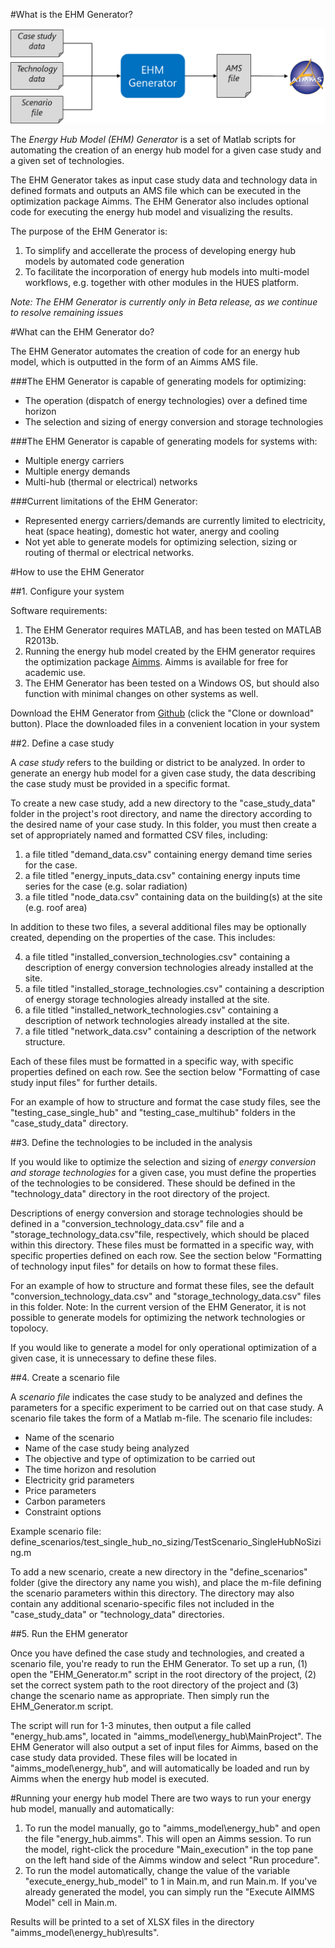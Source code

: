#What is the EHM Generator?

![EHM Generator diagram](/images/EHM_Generator_Diagram.png)

The *Energy Hub Model (EHM) Generator* is a set of Matlab scripts for automating the creation of an energy hub model for a given case study and a given set of technologies.  

The EHM Generator takes as input case study data and technology data in defined formats and outputs an AMS file which can be executed in the optimization package Aimms.  The EHM Generator also includes optional code for executing the energy hub model and visualizing the results.

The purpose of the EHM Generator is:

1. To simplify and accellerate the process of developing energy hub models by automated code generation
2. To facilitate the incorporation of energy hub models into multi-model workflows, e.g. together with other modules in the HUES platform.

*Note: The EHM Generator is currently only in Beta release, as we continue to resolve remaining issues*

#What can the EHM Generator do?

The EHM Generator automates the creation of code for an energy hub model, which is outputted in the form of an Aimms AMS file. 

###The EHM Generator is capable of generating models for optimizing:

* The operation (dispatch of energy technologies) over a defined time horizon
* The selection and sizing of energy conversion and storage technologies 

###The EHM Generator is capable of generating models for systems with:

* Multiple energy carriers
* Multiple energy demands
* Multi-hub (thermal or electrical) networks

###Current limitations of the EHM Generator:

* Represented energy carriers/demands are currently limited to electricity, heat (space heating), domestic hot water, anergy and cooling
* Not yet able to generate models for optimizing selection, sizing or routing of thermal or electrical networks.

#How to use the EHM Generator

##1. Configure your system

Software requirements:

1. The EHM Generator requires MATLAB, and has been tested on MATLAB R2013b.  
2. Running the energy hub model created by the EHM generator requires the optimization package [Aimms](http://aimms.com/).  Aimms is available for free for academic use.
3. The EHM Generator has been tested on a Windows OS, but should also function with minimal changes on other systems as well.

Download the EHM Generator from [Github](https://github.com/hues-platform/energy-hub-model-generator-aimms) (click the "Clone or download" button). Place the downloaded files in a convenient location in your system

##2. Define a case study

A *case study* refers to the building or district to be analyzed. In order to generate an energy hub model for a given case study, the data describing the case study must be provided in a specific format. 

To create a new case study, add a new directory to the "case_study_data" folder in the project's root directory, and name the directory according to the desired name of your case study.  In this folder, you must then create a set of appropriately named and formatted CSV files, including:

1. a file titled "demand_data.csv" containing energy demand time series for the case.
2. a file titled "energy_inputs_data.csv" containing energy inputs time series for the case (e.g. solar radiation)
3. a file titled "node_data.csv" containing data on the building(s) at the site (e.g. roof area)

In addition to these two files, a several additional files may be optionally created, depending on the properties of the case.  This includes:

4. a file titled "installed_conversion_technologies.csv" containing a description of energy conversion technologies already installed at the site.
5. a file titled "installed_storage_technologies.csv" containing a description of energy storage technologies already installed at the site.
6. a file titled "installed_network_technologies.csv" containing a description of network technologies already installed at the site.
7. a file titled "network_data.csv" containing a description of the network structure.

Each of these files must be formatted in a specific way, with specific properties defined on each row. See the section below "Formatting of case study input files" for further details. 

For an example of how to structure and format the case study files, see the "testing_case_single_hub" and "testing_case_multihub" folders in the "case_study_data" directory.

##3. Define the technologies to be included in the analysis

If you would like to optimize the selection and sizing of *energy conversion and storage technologies* for a given case, you must define the properties of the technologies to be considered. These should be defined in the "technology_data" directory in the root directory of the project.  

Descriptions of energy conversion and storage technologies should be defined in a "conversion_technology_data.csv" file and a "storage_technology_data.csv"file, respectively, which should be placed within this directory. These files must be formatted in a specific way, with specific properties defined on each row.  See the section below "Formatting of technology input files" for details on how to format these files.

For an example of how to structure and format these files, see the default "conversion_technology_data.csv" and "storage_technology_data.csv" files in this folder. Note: In the current version of the EHM Generator, it is not possible to generate models for optimizing the network technologies or topolocy.

If you would like to generate a model for only operational optimization of a given case, it is unnecessary to define these files.

##4. Create a scenario file

A *scenario file* indicates the case study to be analyzed and defines the parameters for a specific experiment to be carried out on that case study.  A scenario file takes the form of a Matlab m-file. The scenario file includes:
* Name of the scenario
* Name of the case study being analyzed
* The objective and type of optimization to be carried out
* The time horizon and resolution
* Electricity grid parameters
* Price parameters
* Carbon parameters
* Constraint options

Example scenario file: define_scenarios/test_single_hub_no_sizing/TestScenario_SingleHubNoSizing.m

To add a new scenario, create a new directory in the "define_scenarios" folder (give the directory any name you wish), and place the m-file defining the scenario parameters within this directory.  The directory may also contain any additional scenario-specific files not included in the "case_study_data" or "technology_data" directories.

##5. Run the EHM generator

Once you have defined the case study and technologies, and created a scenario file, you're ready to run the EHM Generator.  To set up a run, (1) open the "EHM_Generator.m" script in the root directory of the project, (2) set the correct system path to the root directory of the project and (3) change the scenario name as appropriate.  Then simply run the EHM_Generator.m script.  

The script will run for 1-3 minutes, then output a file called "energy_hub.ams", located in "aimms_model\energy_hub\MainProject". The EHM Generator will also output a set of input files for Aimms, based on the case study data provided.  These files will be located in "aimms_model\energy_hub", and will automatically be loaded and run by Aimms when the energy hub model is executed. 

#Running your energy hub model
There are two ways to run your energy hub model, manually and automatically:

1. To run the model manually, go to "aimms_model\energy_hub" and open the file "energy_hub.aimms".  This will open an Aimms session. To run the model, right-click the procedure "Main_execution" in the top pane on the left hand side of the Aimms window and select "Run procedure".
2. To run the model automatically, change the value of the variable "execute_energy_hub_model" to 1 in Main.m, and run Main.m.  If you've already generated the model, you can simply run the "Execute AIMMS Model" cell in Main.m.

Results will be printed to a set of XLSX files in the directory "aimms_model\energy_hub\results".


